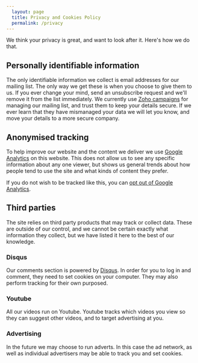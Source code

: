 ```yaml
---
  layout: page
  title: Privacy and Cookies Policy
  permalink: /privacy
---
```

We think your privacy is great, and want to look after it. Here's how we do that.

## Personally identifiable information

The only identifiable information we collect is email addresses for our mailing list. The only way we get these is when you choose to give them to us. If you ever change your mind, send an unsubscribe request and we'll remove it from the list immediately. We currently use [Zoho campaigns](https://www.zoho.com/campaigns/) for managing our mailing list, and trust them to keep your details secure. If we ever learn that they have mismanaged your data we will let you know, and move your details to a more secure company.

## Anonymised tracking

To help improve our website and the content we deliver we use [Google Analytics](https://www.google.com/analytics/) on this website. This does not allow us to see any specific information about any one viewer, but shows us general trends about how people tend to use the site and what kinds of content they prefer.

If you do not wish to be tracked like this, you can [opt out of Google Analytics](https://www.google.com/settings/ads/plugin).

## Third parties

The site relies on third party products that may track or collect data. These are outside of our control, and we cannot be certain exactly what information they collect, but we have listed it here to the best of our knowledge.

### Disqus

Our comments section is powered by [Disqus](https://disqus.com/). In order for you to log in and comment, they need to set cookies on your computer. They may also perform tracking for their own purposed.

### Youtube

All our videos run on Youtube. Youtube tracks which videos you view so they can suggest other videos, and to target advertising at you.

### Advertising

In the future we may choose to run adverts. In this case the ad network, as well as individual advertisers may be able to track you and set cookies.
